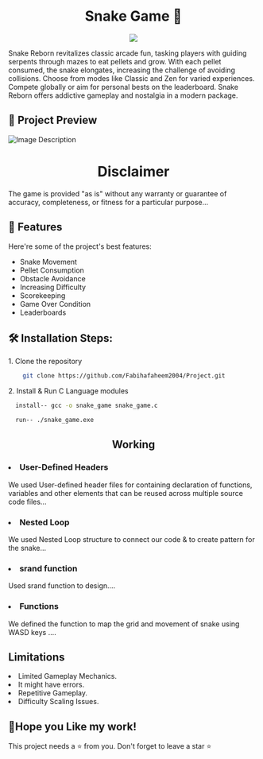 <h1 align="center" id="title">Snake Game 🐍 </h1>

<p align="center"><img src="https://socialify.git.ci/Fabihafaheem2004/Project/image?description=1&descriptionEditable=Snake%20Reborn%20revitalizes%20classic%20arcade%20fun%2C%20tasking%20players%20with%20guiding%20serpents%20through%20mazes%20to%20eat%20pellets%20and%20grow.%20&font=Rokkitt&forks=1&language=1&logo=https%3A%2F%2Fi.imgur.com%2FE74B9h1.png&name=1&owner=1&pattern=Solid&stargazers=1&theme=Light"></p>

<p>
Snake Reborn revitalizes classic arcade fun, tasking players with guiding serpents through mazes to eat pellets and grow. With each pellet consumed, the snake elongates, increasing the challenge of avoiding collisions. Choose from modes like Classic and Zen for varied experiences. Compete globally or aim for personal bests on the leaderboard. Snake Reborn offers addictive gameplay and nostalgia in a modern package.<p/> 


<h2>🔎 Project Preview</h2>


<img src="https://imgur.com/tRnXUM2.jpg" alt="Image Description">

<h1 align="center" id="title">Disclaimer</h1>
<p>The game is provided "as is" without any warranty or guarantee of accuracy, completeness, or fitness for a particular purpose...</p>
<h2>🧐 Features</h2>

Here're some of the project's best features: 
* Snake Movement
* Pellet Consumption 
* Obstacle Avoidance
* Increasing Difficulty
* Scorekeeping
* Game Over Condition
* Leaderboards

  
<h2>🛠 Installation Steps:</h2>

<p>1. Clone the repository</p>

```bash
    git clone https://github.com/Fabihafaheem2004/Project.git
```

<p>2. Install & Run C Language modules</p>

```bash
  install-- gcc -o snake_game snake_game.c
```

```bash
  run-- ./snake_game.exe
```

<h2 align="center">Working </h2>
<p>
<h3><li>User-Defined Headers</li></h3>

We used User-defined header files for containing declaration of functions, variables and other elements that can be reused across multiple source code files...</p>
<h3><li>Nested Loop</li></h3>

We used Nested Loop structure to connect our code & to create pattern for the snake...
</p>
<h3><li>srand function</li></h3>

Used srand function to design....</p>
<h3><li>Functions</li></h3>

We defined the function to map the grid and movement of snake using WASD keys ....</p>

<h2>Limitations</h2>
<li>Limited Gameplay Mechanics.</li>
<li> It might have errors.</li>
<li> Repetitive Gameplay.</li>
<li>Difficulty Scaling Issues.</li>

<p>
<h2>💖Hope you Like my work!</h2>

This project needs a ⭐ from you. Don't forget to leave a star ⭐
